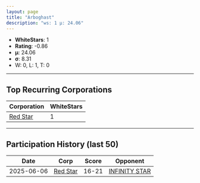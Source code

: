 ```yaml
---
layout: page
title: "Arboghast"
description: "ws: 1 μ: 24.06"
---
```

- **WhiteStars**: 1
- **Rating**: -0.86
- **μ**: 24.06  
- **σ**: 8.31
- W: 0, L: 1, T: 0

---

## Top Recurring Corporations

| Corporation | WhiteStars |
| --- | --- |
| [Red Star](https://ws.tsl.rocks/corp/779114322d677f05c7451cf2323327bd6ff62ec9513ba922e38578b0813f3bad/) | 1 |

---

## Participation History (last 50)

| Date | Corp | Score | Opponent |
| --- | --- | --- | --- |
| 2025-06-06 | [Red Star](https://ws.tsl.rocks/corp/779114322d677f05c7451cf2323327bd6ff62ec9513ba922e38578b0813f3bad/) | 16-21 | [INFINITY STAR](https://ws.tsl.rocks/corp/e36eb12fc6bc8e4b826e6bcb46020cad3eb616497c4c14075e8b657715898a9f/) |